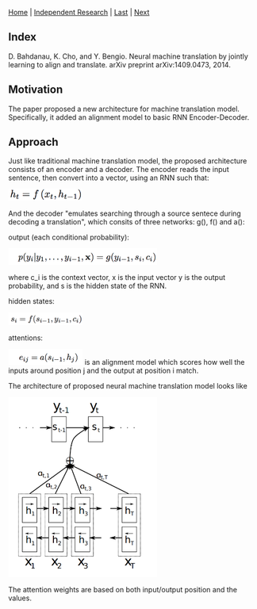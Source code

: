 [Home](https://clojia.github.io/) | [Independent Research](https://clojia.github.io/independent_research/) | [Last](https://clojia.github.io/independent_research/2018-09-IR-G-OpenMax) | [Next]()

## Index
 D. Bahdanau, K. Cho, and Y. Bengio. Neural machine translation by jointly learning to align and translate.
arXiv preprint arXiv:1409.0473, 2014.

## Motivation
The paper proposed a new architecture for machine translation model. Specifically, it added an alignment model to basic RNN Encoder-Decoder. 

## Approach
Just like traditional machine translation model, the proposed architecture consists of an encoder and a decoder. The encoder reads the input sentence, then convert into a vector, using an RNN such that:

<img src="images/translation_encoder.png" width="150"> 

And the decoder "emulates searching through a source sentece during decoding a translation", which consits of three networks: g(), f() and a():

output (each conditional probability):

<img src="images/translation_g.png" width="300"> 

where c_i is the context vector, x is the input vector y is the output probability, and s is the hidden state of the RNN.

hidden states:

<img src="images/translation_f.png" width="150"> 

attentions:

<img src="images/translation_a.png" width="150"> 
is an alignment model which scores how well the inputs around position j and the output at position i match.


The architecture of proposed neural machine translation model looks like 

<img src="images/translation-attention.png" width="300"> 

The attention weights are based on both input/output position and the values.
